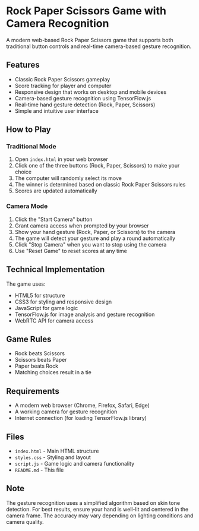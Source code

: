 # Rock Paper Scissors Game with Camera Recognition

A modern web-based Rock Paper Scissors game that supports both traditional button controls and real-time camera-based gesture recognition.

## Features

- Classic Rock Paper Scissors gameplay
- Score tracking for player and computer
- Responsive design that works on desktop and mobile devices
- Camera-based gesture recognition using TensorFlow.js
- Real-time hand gesture detection (Rock, Paper, Scissors)
- Simple and intuitive user interface

## How to Play

### Traditional Mode
1. Open `index.html` in your web browser
2. Click one of the three buttons (Rock, Paper, Scissors) to make your choice
3. The computer will randomly select its move
4. The winner is determined based on classic Rock Paper Scissors rules
5. Scores are updated automatically

### Camera Mode
1. Click the "Start Camera" button
2. Grant camera access when prompted by your browser
3. Show your hand gesture (Rock, Paper, or Scissors) to the camera
4. The game will detect your gesture and play a round automatically
5. Click "Stop Camera" when you want to stop using the camera
6. Use "Reset Game" to reset scores at any time

## Technical Implementation

The game uses:
- HTML5 for structure
- CSS3 for styling and responsive design
- JavaScript for game logic
- TensorFlow.js for image analysis and gesture recognition
- WebRTC API for camera access

## Game Rules

- Rock beats Scissors
- Scissors beats Paper
- Paper beats Rock
- Matching choices result in a tie

## Requirements

- A modern web browser (Chrome, Firefox, Safari, Edge)
- A working camera for gesture recognition
- Internet connection (for loading TensorFlow.js library)

## Files

- `index.html` - Main HTML structure
- `styles.css` - Styling and layout
- `script.js` - Game logic and camera functionality
- `README.md` - This file

## Note

The gesture recognition uses a simplified algorithm based on skin tone detection. For best results, ensure your hand is well-lit and centered in the camera frame. The accuracy may vary depending on lighting conditions and camera quality.







